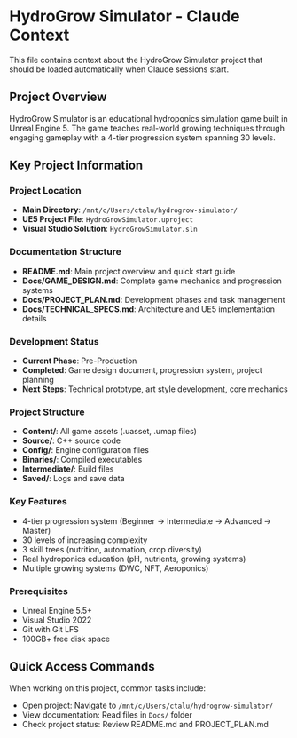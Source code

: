 # HydroGrow Simulator - Claude Context

This file contains context about the HydroGrow Simulator project that should be loaded automatically when Claude sessions start.

## Project Overview
HydroGrow Simulator is an educational hydroponics simulation game built in Unreal Engine 5. The game teaches real-world growing techniques through engaging gameplay with a 4-tier progression system spanning 30 levels.

## Key Project Information

### Project Location
- **Main Directory**: `/mnt/c/Users/ctalu/hydrogrow-simulator/`
- **UE5 Project File**: `HydroGrowSimulator.uproject`
- **Visual Studio Solution**: `HydroGrowSimulator.sln`

### Documentation Structure
- **README.md**: Main project overview and quick start guide
- **Docs/GAME_DESIGN.md**: Complete game mechanics and progression systems
- **Docs/PROJECT_PLAN.md**: Development phases and task management
- **Docs/TECHNICAL_SPECS.md**: Architecture and UE5 implementation details

### Development Status
- **Current Phase**: Pre-Production
- **Completed**: Game design document, progression system, project planning
- **Next Steps**: Technical prototype, art style development, core mechanics

### Project Structure
- **Content/**: All game assets (.uasset, .umap files)
- **Source/**: C++ source code
- **Config/**: Engine configuration files
- **Binaries/**: Compiled executables
- **Intermediate/**: Build files
- **Saved/**: Logs and save data

### Key Features
- 4-tier progression system (Beginner → Intermediate → Advanced → Master)
- 30 levels of increasing complexity
- 3 skill trees (nutrition, automation, crop diversity)
- Real hydroponics education (pH, nutrients, growing systems)
- Multiple growing systems (DWC, NFT, Aeroponics)

### Prerequisites
- Unreal Engine 5.5+
- Visual Studio 2022
- Git with Git LFS
- 100GB+ free disk space

## Quick Access Commands
When working on this project, common tasks include:
- Open project: Navigate to `/mnt/c/Users/ctalu/hydrogrow-simulator/`
- View documentation: Read files in `Docs/` folder
- Check project status: Review README.md and PROJECT_PLAN.md